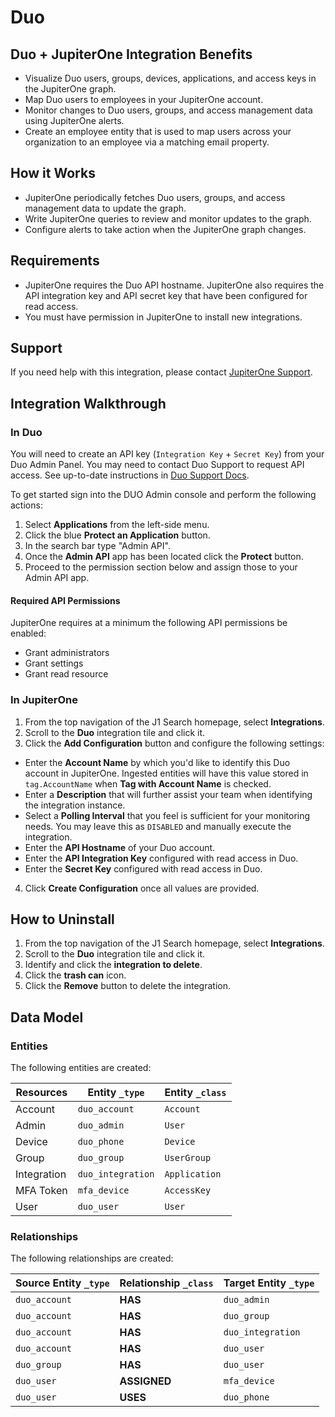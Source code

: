 # Duo

## Duo + JupiterOne Integration Benefits

- Visualize Duo users, groups, devices, applications, and access keys in the
  JupiterOne graph.
- Map Duo users to employees in your JupiterOne account.
- Monitor changes to Duo users, groups, and access management data using
  JupiterOne alerts.
- Create an employee entity that is used to map users across your organization
  to an employee via a matching email property.

## How it Works

- JupiterOne periodically fetches Duo users, groups, and access management data
  to update the graph.
- Write JupiterOne queries to review and monitor updates to the graph.
- Configure alerts to take action when the JupiterOne graph changes.

## Requirements

- JupiterOne requires the Duo API hostname. JupiterOne also requires the API
  integration key and API secret key that have been configured for read access.
- You must have permission in JupiterOne to install new integrations.

## Support

If you need help with this integration, please contact
[JupiterOne Support](https://support.jupiterone.io).

## Integration Walkthrough

### In Duo

You will need to create an API key (`Integration Key` + `Secret Key`) from your
Duo Admin Panel. You may need to contact Duo Support to request API access. See
up-to-date instructions in [Duo Support Docs][1]. 

To get started sign into the DUO Admin console and perform the following actions:

1. Select **Applications** from the left-side menu.
2. Click the blue **Protect an Application** button.
3. In the search bar type "Admin API".
4. Once the **Admin API** app has been located click the **Protect** button.
5. Proceed to the permission section below and assign those to your Admin API app.

#### Required API Permissions

JupiterOne requires at a minimum the following API permissions be enabled:

- Grant administrators
- Grant settings
- Grant read resource

### In JupiterOne

1. From the top navigation of the J1 Search homepage, select **Integrations**.
2. Scroll to the **Duo** integration tile and click it.
3. Click the **Add Configuration** button and configure the following settings:

- Enter the **Account Name** by which you'd like to identify this Duo account in
  JupiterOne. Ingested entities will have this value stored in `tag.AccountName`
  when **Tag with Account Name** is checked.
- Enter a **Description** that will further assist your team when identifying
  the integration instance.
- Select a **Polling Interval** that you feel is sufficient for your monitoring
  needs. You may leave this as `DISABLED` and manually execute the integration.
- Enter the **API Hostname** of your Duo account.
- Enter the **API Integration Key** configured with read access in Duo.
- Enter the **Secret Key** configured with read access in Duo.

4. Click **Create Configuration** once all values are provided.

## How to Uninstall

1. From the top navigation of the J1 Search homepage, select **Integrations**.
2. Scroll to the **Duo** integration tile and click it.
3. Identify and click the **integration to delete**.
4. Click the **trash can** icon.
5. Click the **Remove** button to delete the integration.

[1]: https://duo.com/docs/adminapi

<!-- {J1_DOCUMENTATION_MARKER_START} -->
<!--
********************************************************************************
NOTE: ALL OF THE FOLLOWING DOCUMENTATION IS GENERATED USING THE
"j1-integration document" COMMAND. DO NOT EDIT BY HAND! PLEASE SEE THE DEVELOPER
DOCUMENTATION FOR USAGE INFORMATION:

https://github.com/JupiterOne/sdk/blob/main/docs/integrations/development.md
********************************************************************************
-->

## Data Model

### Entities

The following entities are created:

| Resources   | Entity `_type`    | Entity `_class` |
| ----------- | ----------------- | --------------- |
| Account     | `duo_account`     | `Account`       |
| Admin       | `duo_admin`       | `User`          |
| Device      | `duo_phone`       | `Device`        |
| Group       | `duo_group`       | `UserGroup`     |
| Integration | `duo_integration` | `Application`   |
| MFA Token   | `mfa_device`      | `AccessKey`     |
| User        | `duo_user`        | `User`          |

### Relationships

The following relationships are created:

| Source Entity `_type` | Relationship `_class` | Target Entity `_type` |
| --------------------- | --------------------- | --------------------- |
| `duo_account`         | **HAS**               | `duo_admin`           |
| `duo_account`         | **HAS**               | `duo_group`           |
| `duo_account`         | **HAS**               | `duo_integration`     |
| `duo_account`         | **HAS**               | `duo_user`            |
| `duo_group`           | **HAS**               | `duo_user`            |
| `duo_user`            | **ASSIGNED**          | `mfa_device`          |
| `duo_user`            | **USES**              | `duo_phone`           |

<!--
********************************************************************************
END OF GENERATED DOCUMENTATION AFTER BELOW MARKER
********************************************************************************
-->
<!-- {J1_DOCUMENTATION_MARKER_END} -->

